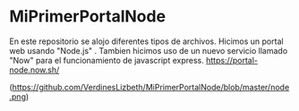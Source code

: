# MiPrimerPortalNode
En este repositorio  se alojo diferentes tipos  de archivos. Hicimos  un portal web  usando  "Node.js" . Tambien hicimos uso de un nuevo
servicio llamado "Now" para el funcionamiento de javascript express.
https://portal-node.now.sh/

(https://github.com/VerdinesLizbeth/MiPrimerPortalNode/blob/master/node.png)
